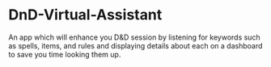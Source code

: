 # DnD-Virtual-Assistant
An app which will enhance you D&amp;D session by listening for keywords such as spells, items, and rules and displaying details about each on a dashboard to save you time looking them up.
